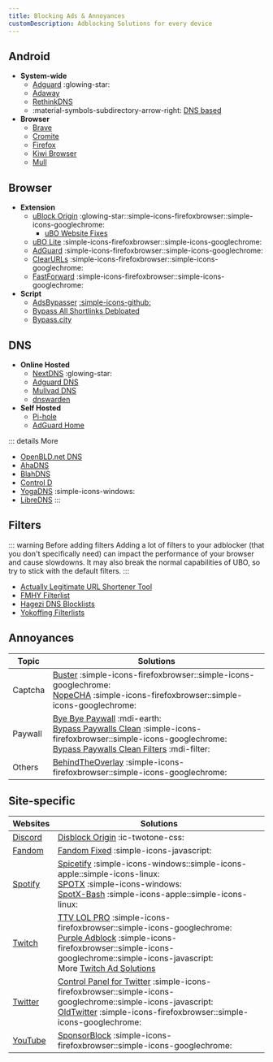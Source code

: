 ```yaml
---
title: Blocking Ads & Annoyances
customDescription: Adblocking Solutions for every device
---
```


<GradientCard title="Blocking Ads" description="Adblocking Solutions for every device" theme="turquoise" variant="thin"/>


## Android

- **System-wide**
  - [Adguard](https://adguard.com/en/welcome.html) :glowing-star:
  - [Adaway](https://adaway.org/)
  - [RethinkDNS](https://rethinkdns.com/)
  - :material-symbols-subdirectory-arrow-right: [DNS based](#dns)
- **Browser**
  - [Brave](https://play.google.com/store/apps/details?id=com.brave.browser)
  - [Cromite](https://github.com/uazo/cromite)
  - [Firefox](https://play.google.com/store/apps/details?id=org.mozilla.firefox)
  - [Kiwi Browser](https://play.google.com/store/apps/details?id=com.kiwibrowser.browser)
  - [Mull](https://github.com/Divested-Mobile/Mull-Fenix)


## Browser

- **Extension**
  - [uBlock Origin](https://github.com/gorhill/uBlock) :glowing-star::simple-icons-firefoxbrowser::simple-icons-googlechrome:
    - [uBO Website Fixes](https://old.reddit.com/r/uBlockOrigin/wiki/solutions/)
  - [uBO Lite](https://github.com/uBlockOrigin/uBOL-home) :simple-icons-firefoxbrowser::simple-icons-googlechrome:
  - [AdGuard](https://adguard.com/en/adguard-browser-extension/overview.html) :simple-icons-firefoxbrowser::simple-icons-googlechrome:
  - [ClearURLs](https://docs.clearurls.xyz/) :simple-icons-firefoxbrowser::simple-icons-googlechrome:
  - [FastForward](https://fastforward.team/) :simple-icons-firefoxbrowser::simple-icons-googlechrome:
- **Script**
  - [AdsBypasser](https://adsbypasser.github.io/) [:simple-icons-github:](https://github.com/adsbypasser/adsbypasser)
  - [Bypass All Shortlinks Debloated](https://codeberg.org/Amm0ni4/bypass-all-shortlinks-debloated/)
  - [Bypass.city](https://bypass.city/how-to-install-userscript)


## DNS
- **Online Hosted**
  - [NextDNS](https://nextdns.io/) :glowing-star:
  - [Adguard DNS](https://adguard-dns.io/en/welcome.html)
  - [Mullvad DNS](https://mullvad.net/en/help/dns-over-https-and-dns-over-tls)
  - [dnswarden](https://dnswarden.com/index.html)
- **Self Hosted**
  - [Pi-hole](https://pi-hole.net/)
  - [AdGuard Home](https://github.com/AdguardTeam/AdGuardHome)

::: details More
- [OpenBLD.net DNS](https://openbld.net/)
- [AhaDNS](https://blitz-setup.ahadns.com/)
- [BlahDNS](https://blahdns.com/)
- [Control D](https://controld.com/free-dns)
- [YogaDNS](https://yogadns.com/) :simple-icons-windows:
- [LibreDNS](https://libredns.gr/)
:::

## Filters

::: warning Before adding filters
Adding a lot of filters to your adblocker (that you don't specifically need) can impact the performance of your browser and cause slowdowns. It may also break the normal capabilities of UBO, so try to stick with the default filters.
:::

- [Actually Legitimate URL Shortener Tool](https://github.com/DandelionSprout/adfilt/blob/master/LegitimateURLShortener.txt)
- [FMHY Filterlist](https://github.com/fmhy/FMHYFilterlist)
- [Hagezi DNS Blocklists](https://github.com/hagezi/dns-blocklists)
- [Yokoffing Filterlists](https://github.com/yokoffing/filterlists) 

## Annoyances

| Topic | Solutions |
|-|-|
| Captcha | [Buster](https://github.com/dessant/buster) :simple-icons-firefoxbrowser::simple-icons-googlechrome: <br> [NopeCHA](https://nopecha.com/) :simple-icons-firefoxbrowser::simple-icons-googlechrome: |
| Paywall | [Bye Bye Paywall](https://byebyepaywall.com/en/) :mdi-earth: <br> [Bypass Paywalls Clean](https://gitflic.ru/project/magnolia1234/bpc_updates) :simple-icons-firefoxbrowser::simple-icons-googlechrome: <br> [Bypass Paywalls Clean Filters](https://gitflic.ru/project/magnolia1234/bypass-paywalls-clean-filters) :mdi-filter: |
| Others | [BehindTheOverlay](https://github.com/NicolaeNMV/BehindTheOverlay) :simple-icons-firefoxbrowser::simple-icons-googlechrome: |


## Site-specific

| Websites | Solutions |
|-|-|
| [Discord](https://discord.com/) | [Disblock Origin](https://codeberg.org/AllPurposeMat/Disblock-Origin) :ic-twotone-css: |
| [Fandom](https://www.fandom.com/) | [Fandom Fixed](https://github.com/squabbled/FandomFixed) :simple-icons-javascript: |
| [Spotify](https://www.spotify.com/) |  [Spicetify](https://spicetify.app/) :simple-icons-windows::simple-icons-apple::simple-icons-linux: <br> [SPOTX](https://github.com/SpotX-Official/SpotX) :simple-icons-windows: <br> [SpotX-Bash](https://github.com/SpotX-Official/SpotX-Bash) :simple-icons-apple::simple-icons-linux: |
| [Twitch](https://www.twitch.tv/) | [TTV LOL PRO](https://github.com/younesaassila/ttv-lol-pro) :simple-icons-firefoxbrowser::simple-icons-googlechrome: <br> [Purple Adblock](https://github.com/arthurbolsoni/Purple-adblock/) :simple-icons-firefoxbrowser::simple-icons-googlechrome::simple-icons-javascript:  <br> More [Twitch Ad Solutions](https://github.com/pixeltris/TwitchAdSolutions/blob/master/full-list.md) |
| [Twitter](https://x.com/home) | [Control Panel for Twitter](https://github.com/insin/control-panel-for-twitter/) :simple-icons-firefoxbrowser::simple-icons-googlechrome::simple-icons-javascript: <br> [OldTwitter](https://github.com/dimdenGD/OldTwitter) :simple-icons-firefoxbrowser::simple-icons-googlechrome: |
| [YouTube](https://www.youtube.com/) | [SponsorBlock](https://sponsor.ajay.app/) :simple-icons-firefoxbrowser::simple-icons-googlechrome: |